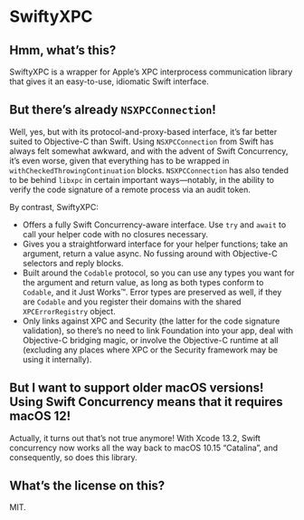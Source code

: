 # SwiftyXPC

## Hmm, what’s this?

SwiftyXPC is a wrapper for Apple’s XPC interprocess communication library that gives it an easy-to-use, idiomatic Swift interface.

## But there’s already `NSXPCConnection`!

Well, yes, but with its protocol-and-proxy-based interface, it’s far better suited to Objective-C than Swift.
Using `NSXPCConnection` from Swift has always felt somewhat awkward, and with the advent of Swift Concurrency, it’s even worse, given that everything has to be wrapped in `withCheckedThrowingContinuation` blocks.
`NSXPCConnection` has also tended to be behind `libxpc` in certain important ways—notably, in the ability to verify the code signature of a remote process via an audit token.

By contrast, SwiftyXPC:
- Offers a fully Swift Concurrency-aware interface. Use `try` and `await` to call your helper code with no closures necessary.
- Gives you a straightforward interface for your helper functions; take an argument, return a value async. No fussing around with Objective-C selectors and reply blocks.
- Built around the `Codable` protocol, so you can use any types you want for the argument and return value, as long as both types conform to `Codable`, and it Just Works™. Error types are preserved as well, if they are `Codable` and you register their domains with the shared `XPCErrorRegistry` object.
- Only links against XPC and Security (the latter for the code signature validation), so there’s no need to link Foundation into your app, deal with Objective-C bridging magic, or involve the Objective-C runtime at all (excluding any places where XPC or the Security framework may be using it internally).

## But I want to support older macOS versions! Using Swift Concurrency means that it requires macOS 12!

Actually, it turns out that’s not true anymore! With Xcode 13.2, Swift concurrency now works all the way back to macOS 10.15 “Catalina”, and consequently, so does this library.

## What’s the license on this?

MIT.
